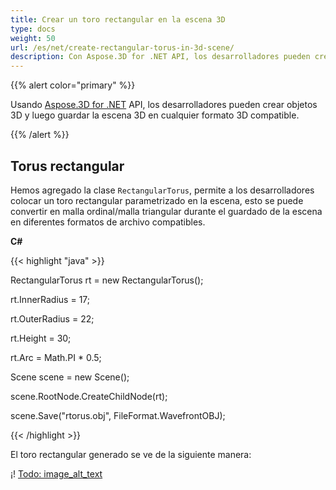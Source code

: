 ```yaml
---
title: Crear un toro rectangular en la escena 3D
type: docs
weight: 50
url: /es/net/create-rectangular-torus-in-3d-scene/
description: Con Aspose.3D for .NET API, los desarrolladores pueden crear objetos 3D y luego guardar la escena 3D en cualquier formato 3D compatible.
---
```

{{% alert color="primary" %}} 

Usando [Aspose.3D for .NET](https://products.aspose.com/3d/net/) API, los desarrolladores pueden crear objetos 3D y luego guardar la escena 3D en cualquier formato 3D compatible.

{{% /alert %}} 
##  **Torus rectangular**
Hemos agregado la clase `RectangularTorus`, permite a los desarrolladores colocar un toro rectangular parametrizado en la escena, esto se puede convertir en malla ordinal/malla triangular durante el guardado de la escena en diferentes formatos de archivo compatibles.

**C#**

{{< highlight "java" >}}

 RectangularTorus rt = new RectangularTorus();

rt.InnerRadius = 17;

rt.OuterRadius = 22;

rt.Height = 30;

rt.Arc = Math.PI * 0.5;

Scene scene = new Scene();

scene.RootNode.CreateChildNode(rt);

scene.Save("rtorus.obj", FileFormat.WavefrontOBJ);

{{< /highlight >}}

El toro rectangular generado se ve de la siguiente manera:

¡! [Todo: image_alt_text](create-rectangular-torus-in-3d-scene_1.png)
